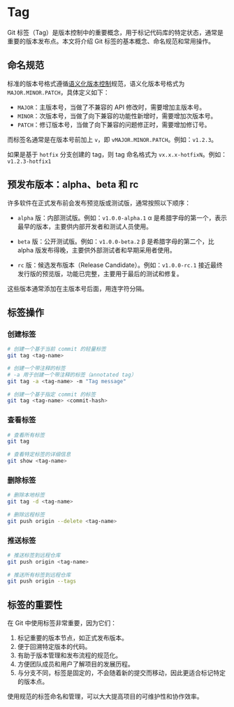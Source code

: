 # Tag

Git 标签（Tag）是版本控制中的重要概念，用于标记代码库的特定状态，通常是重要的版本发布点。本文将介绍 Git 标签的基本概念、命名规范和常用操作。

## 命名规范

标准的版本号格式遵循[语义化版本控制](https://semver.org/lang/zh-CN/)规范，语义化版本号格式为 `MAJOR.MINOR.PATCH`，具体定义如下：

- `MAJOR`：主版本号，当做了不兼容的 API 修改时，需要增加主版本号。
- `MINOR`：次版本号，当做了向下兼容的功能性新增时，需要增加次版本号。
- `PATCH`：修订版本号，当做了向下兼容的问题修正时，需要增加修订号。

而标签名通常是在版本号前加上 `v`，即 `vMAJOR.MINOR.PATCH`。例如：`v1.2.3`。

如果是基于 `hotfix` 分支创建的 tag，则 tag 命名格式为 `vx.x.x-hotfixN`。例如：`v1.2.3-hotfix1`

## 预发布版本：alpha、beta 和 rc

许多软件在正式发布前会发布预览版或测试版，通常按照以下顺序：

- `alpha` 版：内部测试版。例如：`v1.0.0-alpha.1`
  α 是希腊字母的第一个，表示最早的版本，主要供内部开发者和测试人员使用。

- `beta` 版：公开测试版。例如：`v1.0.0-beta.2`
  β 是希腊字母的第二个，比 alpha 版发布得晚，主要供外部测试者和早期采用者使用。

- `rc` 版：候选发布版本（Release Candidate）。例如：`v1.0.0-rc.1`
  接近最终发行版的预览版，功能已完整，主要用于最后的测试和修复。

这些版本通常添加在主版本号后面，用连字符分隔。

## 标签操作

### 创建标签

```bash
# 创建一个基于当前 commit 的轻量标签
git tag <tag-name>

# 创建一个带注释的标签
# -a 用于创建一个带注释的标签（annotated tag）
git tag -a <tag-name> -m "Tag message"
 
# 创建一个基于指定 commit 的标签
git tag <tag-name> <commit-hash>
```

### 查看标签

```bash
# 查看所有标签
git tag
 
# 查看特定标签的详细信息
git show <tag-name>
```

### 删除标签

```bash
# 删除本地标签
git tag -d <tag-name>
 
# 删除远程标签
git push origin --delete <tag-name>
```

### 推送标签

```bash
# 推送标签到远程仓库
git push origin <tag-name>
 
# 推送所有标签到远程仓库
git push origin --tags
```

## 标签的重要性

在 Git 中使用标签非常重要，因为它们：

1. 标记重要的版本节点，如正式发布版本。
2. 便于回溯特定版本的代码。
3. 有助于版本管理和发布流程的规范化。
4. 方便团队成员和用户了解项目的发展历程。
5. 与分支不同，标签是固定的，不会随着新的提交而移动，因此更适合标记特定的版本点。

使用规范的标签命名和管理，可以大大提高项目的可维护性和协作效率。
